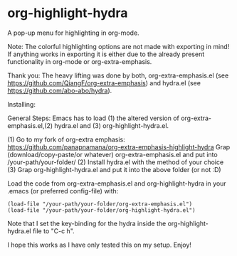# org-highlight-hydra
A pop-up menu for highlighting in org-mode.

Note: The colorful highlighting options are not made with exporting in mind! If anything works in exporting it is either due to the already present functionality in org-mode or org-extra-emphasis.

Thank you: The heavy lifting was done by both, org-extra-emphasis.el (see https://github.com/QiangF/org-extra-emphasis) and hydra.el (see https://github.com/abo-abo/hydra).

Installing:

General Steps:
Emacs has to load (1) the altered version of org-extra-emphasis.el,(2) hydra.el and (3) org-highlight-hydra.el.

(1) Go to my fork of org-extra emphasis: https://github.com/panapnamana/org-extra-emphasis-highlight-hydra
Grap (download/copy-paste/or whatever) org-extra-emphasis.el and put into /your-path/your-folder/
(2) Install hydra.el with the method of your choice
(3) Grap org-highlight-hydra.el and put it into the above folder (or not :D)

Load the code from org-extra-emphasis.el and org-highlight-hydra in your .emacs (or preferred config-file) with:

    (load-file "/your-path/your-folder/org-extra-emphasis.el")
    (load-file "/your-path/your-folder/org-highlight-hydra.el")
    
Note that I set the key-binding for the hydra inside the org-highlight-hydra.el file to "C-c h".

I hope this works as I have only tested this on my setup. Enjoy!
